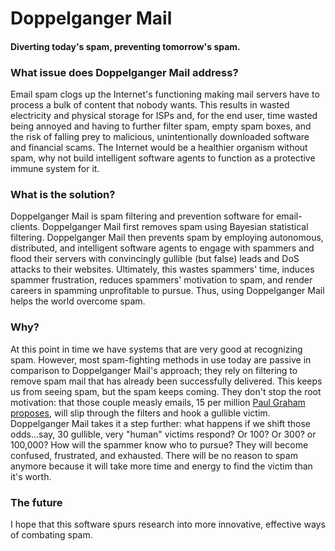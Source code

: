 # Doppelganger Mail
#### Diverting today's spam, preventing tomorrow's spam.



### What issue does Doppelganger Mail address?

Email spam clogs up the Internet's functioning making mail servers have to process a bulk of content that nobody wants. This results in wasted electricity and physical storage for ISPs and, for the end user, time wasted being annoyed and having to further filter spam, empty spam boxes, and the risk of falling prey to malicious, unintentionally downloaded software and financial scams. The Internet would be a healthier organism without spam, why not build intelligent software agents to function as a protective immune system for it.

### What is the solution?

Doppelganger Mail is spam filtering and prevention software for email-clients. Doppelganger Mail first removes spam using Bayesian statistical filtering. Doppelganger Mail then prevents spam by employing autonomous, distributed, and intelligent software agents to engage with spammers and flood their servers with convincingly gullible (but false) leads and DoS attacks to their websites. Ultimately, this wastes spammers' time, induces spammer frustration, reduces spammers' motivation to spam, and render careers in spamming unprofitable to pursue. Thus, using Doppelganger Mail helps the world overcome spam.

### Why?

At this point in time we have systems that are very good at recognizing spam. However, most spam-fighting methods in use today are passive in comparison to Doppelganger Mail's approach; they rely on filtering to remove spam mail that has already been successfully delivered. This keeps us from seeing spam, but the spam keeps coming. They don't stop the root motivation: that those couple measly emails, 15 per million [Paul Graham proposes](http://www.paulgraham.com/spam.html), will slip through the filters and hook a gullible victim. Doppelganger Mail takes it a step further: what happens if we shift those odds...say, 30 gullible, very "human" victims respond? Or 100? Or 300? or 100,000? How will the spammer know who to pursue? They will become confused, frustrated, and exhausted. There will be no reason to spam anymore because it will take more time and energy to find the victim than it's worth.

### The future
  
I hope that this software spurs research into more innovative, effective ways of combating spam.
